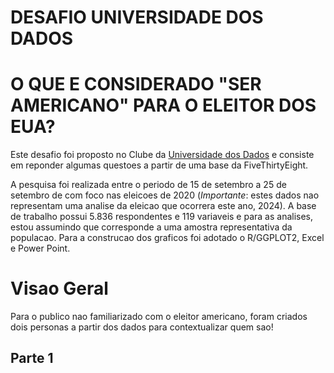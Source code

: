 # DESAFIO UNIVERSIDADE DOS DADOS
# O QUE E CONSIDERADO "SER AMERICANO" PARA O ELEITOR DOS EUA?

Este desafio foi proposto no Clube da [Universidade dos Dados](https://universidadedosdados.com/) e consiste em reponder algumas questoes a partir de uma base da FiveThirtyEight.

A pesquisa foi realizada entre o periodo de 15 de setembro a 25 de setembro de com foco nas eleicoes de 2020 (*Importante*: estes dados nao representam uma analise da eleicao que ocorrera este ano, 2024).
A base de trabalho possui 5.836 respondentes e 119 variaveis e para as analises, estou assumindo que corresponde a uma amostra representativa da populacao.
Para a construcao dos graficos foi adotado o R/GGPLOT2, Excel e Power Point.

# Visao Geral
Para o publico nao familiarizado com o eleitor americano, foram criados dois personas a partir dos dados para contextualizar quem sao!



## Parte 1



